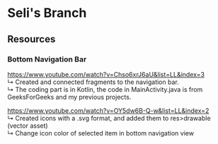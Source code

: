 # Seli's Branch

## Resources 

### Bottom Navigation Bar

https://www.youtube.com/watch?v=Chso6xrJ6aU&list=LL&index=3
<br>↳ Created and connected fragments to the navigation bar.
<br>↳ The coding part is in Kotlin, the code in MainActivity.java is from GeeksForGeeks and my previous projects.

https://www.youtube.com/watch?v=OY5dw6B-Q-w&list=LL&index=2
<br>↳ Created icons with a .svg format, and added them to res>drawable (vector asset)
<br>↳ Change icon color of selected item in bottom navigation view
